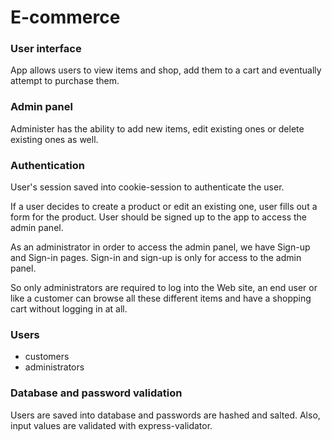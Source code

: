 # E-commerce

### User interface 

App allows users to view items and shop, add them to a cart and eventually attempt to purchase them.

### Admin panel 

Administer has the ability to add new items, edit existing ones or delete existing ones as well.

### Authentication 

User's session saved into cookie-session to authenticate the user.

If a user decides to create a product or edit an existing one, user fills out a form for the product. User should be signed up to the app to access the admin panel.

As an administrator in order to access the admin panel, we have Sign-up and Sign-in pages. Sign-in and sign-up is only for access
to the admin panel.

So only administrators are required to log into the Web site, an end user or like a customer can browse all these different items and have a shopping cart without logging in at all.

### Users

- customers
- administrators 

### Database and password validation

Users are saved into database and passwords are hashed and salted. Also, input values are validated with express-validator.








